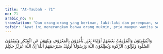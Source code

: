 ```yaml
---
title: "At-Taubah - 71"
no: 71
arabic_no: ٧١
translation: "Dan orang-orang yang beriman, laki-laki dan perempuan, sebagian mereka menjadi penolong bagi sebagian yang lain. Mereka menyuruh (berbuat) yang makruf, dan mencegah dari yang mungkar, melaksanakan salat, menunaikan zakat, dan taat kepada Allah dan Rasul-Nya. Mereka akan diberi rahmat oleh Allah. Sungguh, Allah Mahaperkasa, Mahabijaksana."
tafsir: "Ayat ini menerangkan bahwa orang mukmin, pria maupun wanita saling menjadi pembela di antara mereka. Selaku mukmin ia membela mukmin lainnya karena hubungan agama. Wanita pun selaku mukminah turut membela saudara-saudaranya dari kalangan laki-laki mukmin karena hubungan seagama sesuai dengan fitrah kewanitaannya. Istri-istri Rasulullah dan istri-istri para sahabat turut ke medan perang bersama-sama tentara Islam untuk menyediakan air minum dan menyiapkan makanan karena orang-orang mukmin itu sesama mereka terikat oleh tali keimanan yang membangkitkan rasa persaudaraan, kesatuan, saling mengasihi dan saling tolong-menolong. Kesemuanya itu didorong oleh semangat setia kawan yang menjadikan mereka sebagai satu tubuh atau satu bangunan yang saling menguatkan dalam menegakkan keadilan dan meninggikan kalimah Allah. Sifat mukmin yang seperti itu banyak dinyatakan oleh hadis-hadis Nabi Muhammad antara lain, seperti sabdanya:\n\nPerumpamaan orang-orang mukmin dalam hal saling mengasihi, saling menyantuni dan saling membantu seperti satu jasad, apabila salah satu anggota menderita, seluruh anggota jasad itu merasakan demam dan tidak tidur. (Riwayat al-Bukhari dan Muslim dari Numan bin Basyir).\n\nSifat saling membela tidak terdapat pada orang-orang munafik karena mereka diliputi oleh keraguan dan sifat pengecut. Persaudaraan ini di kalangan mereka sekadar ucapan permainan lidah sebagaimana diutarakan di dalam firman Allah:\n\nTidakkah engkau memperhatikan orang-orang munafik yang berkata kepada saudara-saudaranya yang kafir di antara Ahli Kitab, \"Sungguh, jika kamu diusir niscaya kami pun akan keluar bersama kamu; dan kami selama-lamanya tidak akan patuh kepada siapa pun demi kamu, dan jika kamu diperangi pasti kami akan membantumu.\" Dan Allah menyaksikan, bahwa mereka benar-benar pendusta. Sungguh, jika mereka diusir, orang-orang munafik itu tidak akan keluar bersama mereka, dan jika mereka diperangi; mereka (juga) tidak akan menolongnya; dan kalau pun mereka menolongnya pastilah mereka akan berpaling lari ke belakang, kemudian mereka tidak akan mendapat pertolongan. (al-hasyr/59: 11 - 12)\n\nSifat-sifat yang dimiliki orang mukmin berbeda dari sifat-sifat orang munafik pada hal-hal berikut:\n\na. Orang mukmin selalu mengajak berbuat baik dan melarang perbuatan mungkar, sedang orang munafik selalu menyuruh berbuat mungkar dan melarang berbuat baik.\n\nb. Orang mukmin mengerjakan salat dengan khusyuk dengan hati yang ikhlas sedang orang munafik mengerjakan salat dalam keadaan terpaksa dan riya.\n\nc. Orang mukmin selain mengeluarkan zakat, tangan mereka selalu terbuka untuk menciptakan kesejahteraan umat dan memberikan sumbangan sosial, sedang orang munafik kikir, jika mereka mengeluarkan zakat atau derma adalah karena ria bukan karena ikhlas kepada Allah, sebagaimana dinyatakan dalam firman Allah:\n\nDan yang menghalang-halangi infak mereka untuk diterima adalah karena mereka kafir (ingkar) kepada Allah dan Rasul-Nya dan mereka tidak melaksanakan salat, melainkan dengan malas dan tidak (pula) menginfakkan (harta) mereka, melainkan dengan rasa enggan (terpaksa). (at-Taubah/9: 54)\n\nd. Orang mukmin selalu taat kepada Allah dengan cara meninggalkan perbuatan-perbuatan maksiat dan mengerjakan segala perintah menurut kesanggupan mereka sedang orang munafik terus-menerus berbuat maksiat.\n\nAkhir ayat ini menegaskan bahwa Allah pasti akan melimpahkan rahmat-Nya baik di dunia maupun di akhirat kepada orang-orang mukmin sedang ayat-ayat yang lalu Allah melaknati orang-orang munafik dan mengancam mereka dengan api neraka. Sesungguhnya Allah Mahaperkasa, tidak seorang pun yang dapat menolak siksaan-Nya. Dia Mahabijaksana melimpahkan rahmat dan karunia-Nya kepada orang-orang yang dikehendaki sesuai dengan amalan-amalan yang telah dikerjakannya."
---
```


وَالْمُؤْمِنُوْنَ وَالْمُؤْمِنٰتُ بَعْضُهُمْ اَوْلِيَاۤءُ بَعْضٍۘ يَأْمُرُوْنَ بِالْمَعْرُوْفِ وَيَنْهَوْنَ عَنِ الْمُنْكَرِ وَيُقِيْمُوْنَ الصَّلٰوةَ وَيُؤْتُوْنَ الزَّكٰوةَ وَيُطِيْعُوْنَ اللّٰهَ وَرَسُوْلَهٗ ۗاُولٰۤىِٕكَ سَيَرْحَمُهُمُ اللّٰهُ ۗاِنَّ اللّٰهَ عَزِيْزٌ حَكِيْمٌ 
